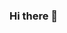 ### Hi there 👋

<!--
**lylee0/lylee0** is a ✨ _special_ ✨ repository because its `README.md` (this file) appears on your GitHub profile.

Here are some ideas to get you started:

* 🔭 I’m currently working on AIST2602...
* 🌱 I’m currently learning AIST
* 👯 I’m looking to collaborate on nothing...
* 🤔 I’m looking for help with the project
* 💬 Ask me about anything
* 📫 How to reach me: instagram, Facebook
* 😄 Pronouns: She
* ⚡ Fun fact: Anything you would like to know?



